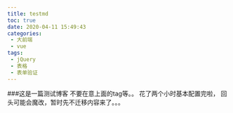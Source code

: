```yaml
---
title: testmd
toc: true
date: 2020-04-11 15:49:43
categories: 
 - 大前端
 - vue
tags:
 - jQuery
 - 表格
 - 表单验证
---
```


###这是一篇测试博客
不要在意上面的tag等。。
花了两个小时基本配置完啦，
回头可能会魔改，暂时先不迁移内容来了。。。